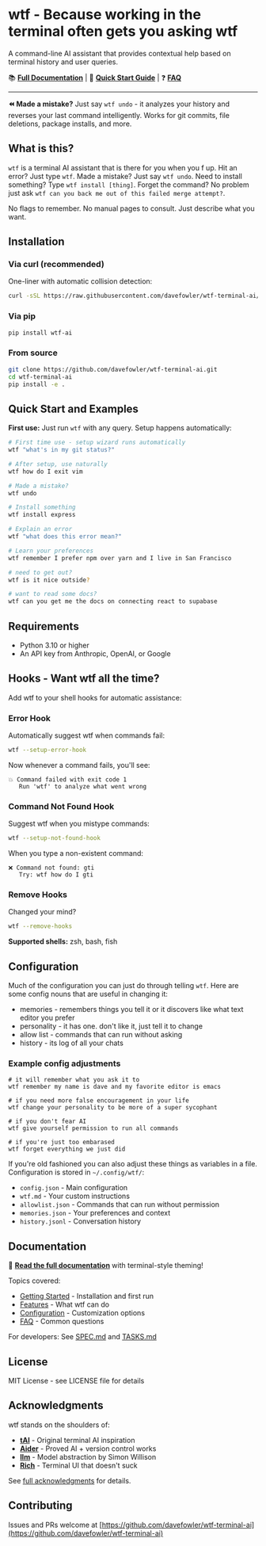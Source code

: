 # wtf - Because working in the terminal often gets you asking wtf

A command-line AI assistant that provides contextual help based on terminal history and user queries.

📚 **[Full Documentation](https://davefowler.github.io/wtf-terminal-ai/)** | 🚀 **[Quick Start Guide](https://davefowler.github.io/wtf-terminal-ai/getting-started/)** | ❓ **[FAQ](https://davefowler.github.io/wtf-terminal-ai/faq/)**

---

**⏪ Made a mistake?** Just say `wtf undo` - it analyzes your history and reverses your last command intelligently. Works for git commits, file deletions, package installs, and more.

## What is this?

`wtf` is a terminal AI assistant that is there for you when you f up. Hit an error?  Just type `wtf`.  Made a mistake? Just say `wtf undo`.  Need to install something? Type `wtf install [thing]`.  Forget the command?  No problem just ask `wtf can you back me out of this failed merge attempt?`.

No flags to remember. No manual pages to consult. Just describe what you want.

## Installation

### Via curl (recommended)

One-liner with automatic collision detection:

```bash
curl -sSL https://raw.githubusercontent.com/davefowler/wtf-terminal-ai/main/install.sh | bash
```

### Via pip

```bash
pip install wtf-ai
```

### From source

```bash
git clone https://github.com/davefowler/wtf-terminal-ai.git
cd wtf-terminal-ai
pip install -e .
```

## Quick Start and Examples

**First use:** Just run `wtf` with any query. Setup happens automatically:

```bash
# First time use - setup wizard runs automatically
wtf "what's in my git status?"

# After setup, use naturally
wtf how do I exit vim

# Made a mistake?
wtf undo

# Install something
wtf install express

# Explain an error
wtf "what does this error mean?"

# Learn your preferences
wtf remember I prefer npm over yarn and I live in San Francisco

# need to get out?
wtf is it nice outside?

# want to read some docs?
wtf can you get me the docs on connecting react to supabase
```

## Requirements

- Python 3.10 or higher
- An API key from Anthropic, OpenAI, or Google

## Hooks - Want wtf all the time?

Add wtf to your shell hooks for automatic assistance:

### Error Hook
Automatically suggest wtf when commands fail:
```bash
wtf --setup-error-hook
```

Now whenever a command fails, you'll see:
```
💥 Command failed with exit code 1
   Run 'wtf' to analyze what went wrong
```

### Command Not Found Hook
Suggest wtf when you mistype commands:
```bash
wtf --setup-not-found-hook
```

When you type a non-existent command:
```
❌ Command not found: gti
   Try: wtf how do I gti
```

### Remove Hooks
Changed your mind?
```bash
wtf --remove-hooks
```

**Supported shells:** zsh, bash, fish

## Configuration

Much of the configuration you can just do through telling `wtf`.  Here are some config nouns that are useful in changing it:

 - memories - remembers things you tell it or it discovers like what text editor you prefer
 - personality - it has one.  don't like it, just tell it to change
 - allow list - commands that can run without asking
 - history - its log of all your chats

### Example config adjustments

```
# it will remember what you ask it to
wtf remember my name is dave and my favorite editor is emacs

# if you need more false encouragement in your life
wtf change your personality to be more of a super sycophant

# if you don't fear AI
wtf give yourself permission to run all commands

# if you're just too embarased
wtf forget everything we just did

```


If you're old fashioned you can also adjust these things as variables in a file. Configuration is stored in `~/.config/wtf/`:
- `config.json` - Main configuration
- `wtf.md` - Your custom instructions
- `allowlist.json` - Commands that can run without permission
- `memories.json` - Your preferences and context
- `history.jsonl` - Conversation history

## Documentation

📖 **[Read the full documentation](https://davefowler.github.io/wtf-terminal-ai/)** with terminal-style theming!

Topics covered:
- [Getting Started](https://davefowler.github.io/wtf-terminal-ai/getting-started/) - Installation and first run
- [Features](https://davefowler.github.io/wtf-terminal-ai/quick-tour/) - What wtf can do
- [Configuration](https://davefowler.github.io/wtf-terminal-ai/faq/) - Customization options
- [FAQ](https://davefowler.github.io/wtf-terminal-ai/faq/) - Common questions

For developers: See [SPEC.md](SPEC.md) and [TASKS.md](./instructions_from_the_creator/TASKS.md)

## License

MIT License - see LICENSE file for details

## Acknowledgments

wtf stands on the shoulders of:

- **[tAI](https://github.com/AbanteAI/tAI)** - Original terminal AI inspiration
- **[Aider](https://github.com/paul-gauthier/aider)** - Proved AI + version control works
- **[llm](https://github.com/simonw/llm)** - Model abstraction by Simon Willison
- **[Rich](https://github.com/Textualize/rich)** - Terminal UI that doesn't suck

See [full acknowledgments](https://davefowler.github.io/wtf-terminal-ai/acknowledgments/) for details.

## Contributing

Issues and PRs welcome at [https://github.com/davefowler/wtf-terminal-ai](https://github.com/davefowler/wtf-terminal-ai)
